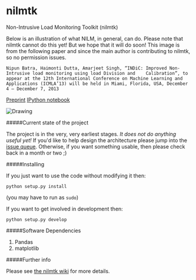 nilmtk
======

Non-Intrusive Load Monitoring Toolkit (nilmtk)

Below is an illustration of what NILM, in general, can do.  Please note that nilmtk cannot do this yet!  But we hope that it will do soon!
This image is from the following paper and since the main author is contributing to nilmtk, so no permission issues.

    Nipun Batra, Haimonti Dutta, Amarjeet Singh, “INDiC: Improved Non-Intrusive load monitoring using load Division and    Calibration”, to appear at the 12th International Conference on Machine Learning and Applications (ICMLA’13) will be held in Miami, Florida, USA, December 4 – December 7, 2013 
[Preprint](http://nipunbatra.files.wordpress.com/2013/09/icmla.pdf) [IPython notebook](http://www.iiitd.edu.in/~amarjeet/Research/indic.html)	


<img src="https://dl.dropboxusercontent.com/u/75845627/misc/after_disagg.png" alt="Drawing" style="width: 40% height: 40%;"/>

#####Current state of the project

The project is in the very, very earliest stages.  *It does not do anything useful yet!*  If you'd like to help design the architecture please jump into the [issue queue](https://github.com/nilmtk/nilmtk/issues).  Otherwise, if you want something usable, then please check back in a month or two ;)


#####Installing

If you just want to use the code without modifying it then:

`python setup.py install`

(you may have to run as `sudo`)

If you want to get involved in development then:

`python setup.py develop`

#####Software Dependencies

1. Pandas
2. matplotlib

#####Further info

Please see [the nilmtk wiki](https://github.com/nilmtk/nilmtk/wiki) for more details.
